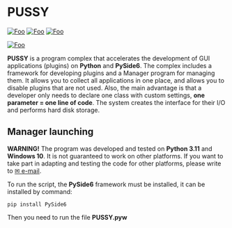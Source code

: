
# PUSSY
[![Foo](https://img.shields.io/badge/Website-IronMesh.ru-blue.svg?style=flat-square)](https://ironmesh.ru/) 
[![Foo](https://img.shields.io/badge/Website-Product_Page-blue.svg?style=flat-square)](https://ironmesh.ru/en/products/24-applications/67-pussy) 
[![Foo](https://img.shields.io/badge/%F0%9F%AA%99-Thank_the_Developer-important.svg?style=flat-square)](https://ironmesh.ru/en/other/support-projects) 

[![Foo](https://img.shields.io/badge/SUBSCRIBE-TO%20UPDATES-brightgreen.svg?style=social&logo=telegram&color=blue)](https://t.me/ironmesh_studio)

**PUSSY** is a program complex that accelerates the development of GUI applications (plugins) on **Python** and **PySide6**. The complex includes a framework for developing plugins and a Manager program for managing them. It allows you to collect all applications in one place, and allows you  to disable plugins that are not used. Also, the main advantage is that a developer only needs to declare one class with custom settings, **one parameter = one line of code**. The system creates the interface for their I/O and performs hard disk storage.


## Manager launching

**WARNING!** The program was developed and tested on **Python 3.11** and **Windows 10**. It is not guaranteed to work on other platforms. If you want to take part in adapting and testing the code for other platforms, please write to [✉ e-mail](mailto:products@ironmesh.ru).

To run the script, the **PySide6** framework must be installed, it сan be installed by command:
```
pip install PySide6
```
Then you need to run the file **PUSSY.pyw**
